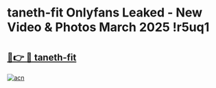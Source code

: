 # taneth-fit Onlyfans Leaked - New Video & Photos March 2025 !r5uq1

# <h2><a href="https://cpm4oy.iuczelnia.edu.pl?title=taneth-fit&ref=r5uq1">🔗👉 🔴 taneth-fit</a></h2>

[![acn](https://github.com/user-attachments/assets/0f9c940e-d8b0-45ae-aac7-cd30a18b3e1c)](https://cpm4oy.iuczelnia.edu.pl?title=taneth-fit&ref=r5uq1)

